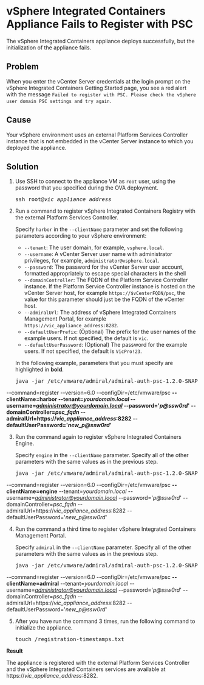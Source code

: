 # vSphere Integrated Containers Appliance Fails to Register with PSC #

The vSphere Integrated Containers appliance deploys successfully, but the initialization of the appliance fails.

## Problem ##

When you enter the vCenter Server credentials at the login prompt on the vSphere Integrated Containers Getting Started page, you see a red alert with the message `Failed to register with PSC. Please check the vSphere user domain PSC settings and try again`. 

## Cause ##

Your vSphere environment uses an external Platform Services Controller instance that is not embedded in the vCenter Server instance to which you deployed the appliance.

## Solution ##

1. Use SSH to connect to the appliance VM as `root` user, using the password that you specified during the OVA deployment.

    <pre>ssh root@<i>vic_appliance_address</i></pre>
2. Run a command to register vSphere Integrated Containers Registry with the external Platform Services Controller. 

    Specify `harbor` in the `--clientName` parameter and set the following parameters according to your vSphere environment:

    * `--tenant`: The user domain, for example, `vsphere.local`.
    * `--username`: A vCenter Server user name with administrator privileges, for example,  `administrator@vsphere.local`.
    * `--password`: The password for the vCenter Server user account, formatted appropriately to escape special characters in the shell
    * `--domainController`: The FQDN of the Platform Service Controller instance. If the Platform Service Controller instance is hosted on the vCenter Server host, for example `https://$vCenterFQDN/psc`, the value for this parameter should just be the FQDN of the vCenter host.
    * `--admiralUrl`: The address of vSphere Integrated Containers Management Portal, for example `https://vic_appliance_address:8282`.
    * `--defaultUserPrefix`: (Optional) The prefix for the user names of the example users. If not specified, the default is `vic`.
    * `--defaultUserPassword`: (Optional) The password for the example users. If not specified, the default is `VicPro!23`.

    In the following example, parameters that you must specify are highlighted in **bold**. 

    <pre>java -jar /etc/vmware/admiral/admiral-auth-psc-1.2.0-SNAPSHOT-command.jar
--command=register 
--version=6.0 
--configDir=/etc/vmware/psc 
<b>--clientName=harbor
--tenant=<i>yourdomain.local</i>
--username=<i>administrator@yourdomain.local</i>
--password='<i>p@ssw0rd</i>'
--domainController=<i>psc_fqdn</i>
--admiralUrl=https://<i>vic_appliance_address</i>:8282
--defaultUserPassword='<i>new_p@ssw0rd</i>'</b>
</pre>

3. Run the command again to register vSphere Integrated Containers Engine.  

    Specify `engine` in the `--clientName` parameter. Specify all of the other parameters with the same values as in the previous step.

    <pre>java -jar /etc/vmware/admiral/admiral-auth-psc-1.2.0-SNAPSHOT-command.jar
--command=register 
--version=6.0 
--configDir=/etc/vmware/psc 
<b>--clientName=engine</b>
--tenant=<i>yourdomain.local</i>
--username=<i>administrator@yourdomain.local</i>
--password='<i>p@ssw0rd</i>'
--domainController=<i>psc_fqdn</i>
--admiralUrl=https://<i>vic_appliance_address</i>:8282
--defaultUserPassword='<i>new_p@ssw0rd</i>'
</pre>

4. Run the command a third time to register vSphere Integrated Containers Management Portal. 

    Specify `admiral` in the `--clientName` parameter. Specify all of the other parameters with the same values as in the previous step.

    <pre>java -jar /etc/vmware/admiral/admiral-auth-psc-1.2.0-SNAPSHOT-command.jar
--command=register 
--version=6.0 
--configDir=/etc/vmware/psc 
<b>--clientName=admiral</b>
--tenant=<i>yourdomain.local</i>
--username=<i>administrator@yourdomain.local</i>
--password='<i>p@ssw0rd</i>'
--domainController=<i>psc_fqdn</i>
--admiralUrl=https://<i>vic_appliance_address</i>:8282
--defaultUserPassword='<i>new_p@ssw0rd</i>'
</pre>

5. After you have run the command 3 times, run the following command to initialize the appliance.

    <pre>touch /registration-timestamps.txt</pre>

**Result** 

The appliance is registered with the external Platform Services Controller and the vSphere Integrated Containers services are available at https://<i>vic_appliance_address</i>:8282.

